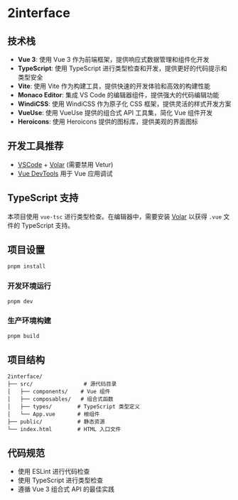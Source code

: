 # 2interface

## 技术栈

- **Vue 3**: 使用 Vue 3 作为前端框架，提供响应式数据管理和组件化开发
- **TypeScript**: 使用 TypeScript 进行类型检查和开发，提供更好的代码提示和类型安全
- **Vite**: 使用 Vite 作为构建工具，提供快速的开发体验和高效的构建性能
- **Monaco Editor**: 集成 VS Code 的编辑器组件，提供强大的代码编辑功能
- **WindiCSS**: 使用 WindiCSS 作为原子化 CSS 框架，提供灵活的样式开发方案
- **VueUse**: 使用 VueUse 提供的组合式 API 工具集，简化 Vue 组件开发
- **Heroicons**: 使用 Heroicons 提供的图标库，提供美观的界面图标

## 开发工具推荐

- [VSCode](https://code.visualstudio.com/) + [Volar](https://marketplace.visualstudio.com/items?itemName=Vue.volar) (需要禁用 Vetur)
- [Vue DevTools](https://github.com/vuejs/vue-devtools) 用于 Vue 应用调试

## TypeScript 支持

本项目使用 `vue-tsc` 进行类型检查。在编辑器中，需要安装 [Volar](https://marketplace.visualstudio.com/items?itemName=Vue.volar) 以获得 `.vue` 文件的 TypeScript 支持。

## 项目设置

```sh
pnpm install
```

### 开发环境运行

```sh
pnpm dev
```

### 生产环境构建

```sh
pnpm build
```

## 项目结构

```
2interface/
├── src/                # 源代码目录
│   ├── components/    # Vue 组件
│   ├── composables/   # 组合式函数
│   ├── types/        # TypeScript 类型定义
│   └── App.vue       # 根组件
├── public/           # 静态资源
└── index.html        # HTML 入口文件
```

## 代码规范

- 使用 ESLint 进行代码检查
- 使用 TypeScript 进行类型检查
- 遵循 Vue 3 组合式 API 的最佳实践
